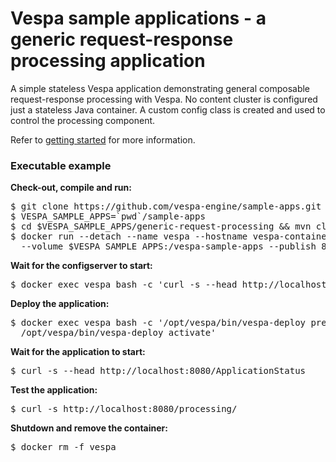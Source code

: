 <!-- Copyright Verizon Media. Licensed under the terms of the Apache 2.0 license. See LICENSE in the project root. -->
# Vespa sample applications - a generic request-response processing application

A simple stateless Vespa application demonstrating general composable request-response processing
with Vespa. No content cluster is configured just a stateless Java container. A custom config class
is created and used to control the processing component.

Refer to [getting started](https://docs.vespa.ai/en/getting-started.html) for more information.


### Executable example
**Check-out, compile and run:**
<pre data-test="exec">
$ git clone https://github.com/vespa-engine/sample-apps.git
$ VESPA_SAMPLE_APPS=`pwd`/sample-apps
$ cd $VESPA_SAMPLE_APPS/generic-request-processing &amp;&amp; mvn clean package
$ docker run --detach --name vespa --hostname vespa-container --privileged \
  --volume $VESPA_SAMPLE_APPS:/vespa-sample-apps --publish 8080:8080 vespaengine/vespa
</pre>
**Wait for the configserver to start:**
<pre data-test="exec" data-test-wait-for="200 OK">
$ docker exec vespa bash -c 'curl -s --head http://localhost:19071/ApplicationStatus'
</pre>
**Deploy the application:**
<pre data-test="exec">
$ docker exec vespa bash -c '/opt/vespa/bin/vespa-deploy prepare /vespa-sample-apps/generic-request-processing/target/application.zip && \
  /opt/vespa/bin/vespa-deploy activate'
</pre>
**Wait for the application to start:**
<pre data-test="exec" data-test-wait-for="200 OK">
$ curl -s --head http://localhost:8080/ApplicationStatus
</pre>
**Test the application:**
<pre data-test="exec" data-test-assert-contains="Hello, services!">
$ curl -s http://localhost:8080/processing/
</pre>
**Shutdown and remove the container:**
<pre data-test="after">
$ docker rm -f vespa
</pre>
